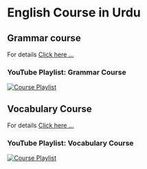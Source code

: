 # English Course in Urdu

## Grammar course

For details [Click here ...](./grammar/)

### YouTube Playlist: Grammar Course

[![Course Playlist](https://img.youtube.com/vi/PL1Wz5QYZPiTACyWKGGfEqT8wq8EGpOcTo/0.jpg)](https://www.youtube.com/playlist?list=PL1Wz5QYZPiTACyWKGGfEqT8wq8EGpOcTo)

## Vocabulary Course

For details [Click here ...](./vocabulary/)

### YouTube Playlist: Vocabulary Course

[![Course Playlist](https://img.youtube.com/vi/PL1Wz5QYZPiTDunHgMS-SkN_lkUs4Q0ja6/0.jpg)](https://www.youtube.com/playlist?list=PL1Wz5QYZPiTDunHgMS-SkN_lkUs4Q0ja6)



